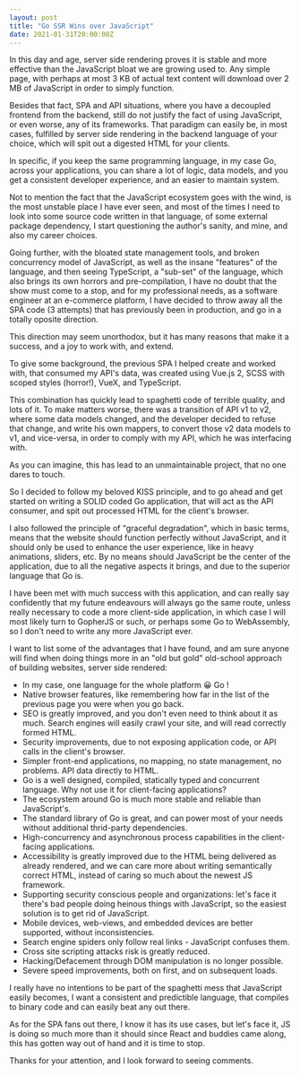 ```yaml
---
layout: post
title: "Go SSR Wins over JavaScript"
date: 2021-01-31T20:00:00Z
---
```


In this day and age, server side rendering proves it is stable and more effective than the JavaScript bloat we are growing used to. Any simple page, with perhaps at most 3 KB of actual text content will download over 2 MB of JavaScript in order to simply function.

Besides that fact, SPA and API situations, where you have a decoupled frontend from the backend, still do not justify the fact of using JavaScript, or even worse, any of its frameworks. That paradigm can easily be, in most cases, fulfilled by server side rendering in the backend language of your choice, which will spit out a digested HTML for your clients. 

In specific, if you keep the same programming language, in my case Go, across your applications, you can share a lot of logic, data models, and you get a consistent developer experience, and an easier to maintain system.

Not to mention the fact that the JavaScript ecosystem goes with the wind, is the most unstable place I have ever seen, and most of the times I need to look into some source code written in that language, of some external package dependency, I start questioning the author's sanity, and mine, and also my career choices.

Going further, with the bloated state management tools, and broken concurrency model of JavaScript, as well as the insane "features" of the language, and then seeing TypeScript, a "sub-set" of the language, which also brings its own horrors and pre-compilation, I have no doubt that the show must come to a stop, and for my professional needs, as a software engineer at an e-commerce platform, I have decided to throw away all the SPA code (3 attempts) that has previously been in production, and go in a totally oposite direction.

This direction may seem unorthodox, but it has many reasons that make it a success, and a joy to work with, and extend.

To give some background, the previous SPA I helped create and worked with, that consumed my API's data, was created using Vue.js 2, SCSS with scoped styles (horror!), VueX, and TypeScript.

This combination has quickly lead to spaghetti code of terrible quality, and lots of it. To make matters worse, there was a transition of API v1 to v2, where some data models changed, and the developer decided to refuse that change, and write his own mappers, to convert those v2 data models to v1, and vice-versa, in order to comply with my API, which he was interfacing with.

As you can imagine, this has lead to an unmaintainable project, that no one dares to touch. 

So I decided to follow my beloved KISS principle, and to go ahead and get started on writing a SOLID coded Go application, that will act as the API consumer, and spit out processed HTML for the client's browser.

I also followed the principle of "graceful degradation", which in basic terms, means that the website should function perfectly without JavaScript, and it should only be used to enhance the user experience, like in heavy animations, sliders, etc. By no means should JavaScript be the center of the application, due to all the negative aspects it brings, and due to the superior language that Go is.

I have been met with much success with this application, and can really say confidently that my future endeavours will always go the same route, unless really necessary to code a more client-side application, in which case I will most likely turn to GopherJS or such, or perhaps some Go to WebAssembly, so I don't need to write any more JavaScript ever.

I want to list some of the advantages that I have found, and am sure anyone will find when doing things more in an "old but gold" old-school approach of building websites, server side rendered:

- In my case, one language for the whole platform 😀  Go !
- Native browser features, like remembering how far in the list of the previous page you were when you go back.
- SEO is greatly improved, and you don't even need to think about it as much. Search engines will easily crawl your site, and will read correctly formed HTML.
- Security improvements, due to not exposing application code, or API calls in the client's browser.
- Simpler front-end applications, no mapping, no state management, no problems. API data directly to HTML.
- Go is a well designed, compiled, statically typed and concurrent language. Why not use it for client-facing applications?
- The ecosystem around Go is much more stable and reliable than JavaScript's.
- The standard library of Go is great, and can power most of your needs without additional thrid-party dependencies.
- High-concurrency and asynchronous process capabilities in the client-facing applications.
- Accessibility is greatly improved due to the HTML being delivered as already rendered, and we can care more about writing semantically correct HTML, instead of caring so much about the newest JS framework.
- Supporting security conscious people and organizations: let's face it there's bad people doing heinous things with JavaScript, so the easiest solution is to get rid of JavaScript.
- Mobile devices, web-views, and embedded devices are better supported, without inconsistencies.
- Search engine spiders only follow real links - JavaScript confuses them.
- Cross site scripting attacks risk is greatly reduced.
- Hacking/Defacement through DOM manipulation is no longer possible.
- Severe speed improvements, both on first, and on subsequent loads.

I really have no intentions to be part of the spaghetti mess that JavaScript easily becomes, I want a consistent and predictible language, that compiles to binary code and can easily beat any out there.

As for the SPA fans out there, I know it has its use cases, but let's face it, JS is doing so much more than it should since React and buddies came along, this has gotten way out of hand and it is time to stop.

Thanks for your attention, and I look forward to seeing comments.
